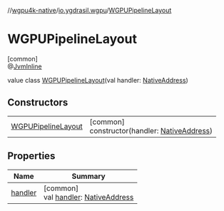//[wgpu4k-native](../../../index.md)/[io.ygdrasil.wgpu](../index.md)/[WGPUPipelineLayout](index.md)

# WGPUPipelineLayout

[common]\
@[JvmInline](https://kotlinlang.org/api/core/kotlin-stdlib/kotlin.jvm/-jvm-inline/index.html)

value class [WGPUPipelineLayout](index.md)(val handler: [NativeAddress](../../ffi/-native-address/index.md))

## Constructors

| | |
|---|---|
| [WGPUPipelineLayout](-w-g-p-u-pipeline-layout.md) | [common]<br>constructor(handler: [NativeAddress](../../ffi/-native-address/index.md)) |

## Properties

| Name | Summary |
|---|---|
| [handler](handler.md) | [common]<br>val [handler](handler.md): [NativeAddress](../../ffi/-native-address/index.md) |